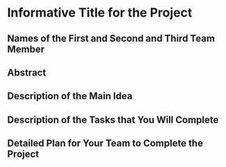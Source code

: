 # Informative Title for the Project

## Names of the First and Second and Third Team Member

## Abstract

## Description of the Main Idea

## Description of the Tasks that You Will Complete

## Detailed Plan for Your Team to Complete the Project
